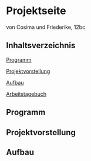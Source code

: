 # Projektseite

von Cosima und Friederike, 12bc

## Inhaltsverzeichnis
[Programm](https://github.com/cosima-friederike/Projektseite/blob/main/README.md#programm-1)

[Projektvorstellung](https://github.com/cosima-friederike/Projektseite/blob/main/README.md#projektvorstellung-1)

[Aufbau](https://github.com/cosima-friederike/Projektseite/blob/main/README.md#aufbau-1)

[Arbeitstagebuch](https://github.com/cosima-friederike/informatik-c-f#informatik-projekt-cosima--friederike)

## Programm
## Projektvorstellung
## Aufbau
